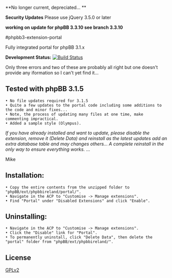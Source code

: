 **No longer current, depreciated... **

**Security Updates**
Please use jQuery 3.5.0 or later

**working on update for phpBB 3.3.10 see branch 3.3.10**

#phpbb3-extension-portal

Fully integrated portal for phpBB 3.1.x

**Development Status:** [![Build Status](https://travis-ci.org/phpbbireland/phpbb3-extension-portal.svg)](https://travis-ci.org/phpbbireland/phpbb3-extension-portal)

Only three errors and two of these are probably all right but one doesn't provide any iformation so I can't yet find it...  

## Tested with phpBB 3.1.5
    • No file updates required for 3.1.5
    • Quite a few updates to the portal code including some additions to the code and minor fixes...
    • Note, the process of updating many files at one time, make commenting impractical.
    • Added a sample style (Olympus).  
  
*If you have already installed and want to update, please disable the extension, remove it (Delete Data) and reinstall as the latest updates add an extra database table and may changes others... A complete reinstall in the only way to ensure everything works.*
...  

Mike

## Installation:
    • Copy the entire contents from the unzipped folder to "phpBB/ext/phpbbireland/portal/".
    • Navigate in the ACP to "Customise -> Manage extensions".
    • Find "Portal" under "Disabled Extensions" and click "Enable".

## Uninstalling:
    • Navigate in the ACP to "Customise -> Manage extensions".
    • Click the "Disable" link for "Portal".
    • To permanently uninstall, click "Delete Data", then delete the "portal" folder from "phpBB/ext/phpbbireland/".

## License

[GPLv2](license.txt)
